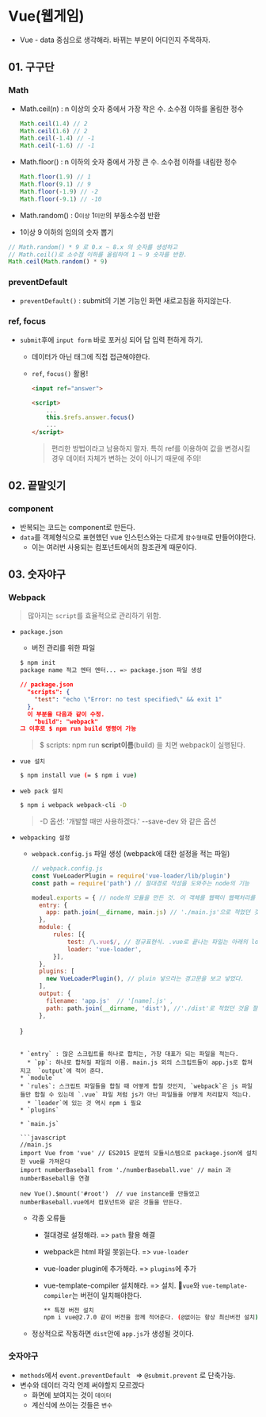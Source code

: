 # Vue(웹게임)

* Vue - data 중심으로 생각해라. 바뀌는 부분이 어디인지 주목하자.

## 01. 구구단

### Math

* Math.ceil(n) : n 이상의 숫자 중에서 가장 작은 수. 소수점 이하를 올림한 정수

  ```javascript
  Math.ceil(1.4) // 2
  Math.ceil(1.6) // 2
  Math.ceil(-1.4) // -1
  Math.ceil(-1.6) // -1
  ```

* Math.floor() : n 이하의 숫자 중에서 가장 큰 수. 소수점 이하를 내림한 정수

  ```javascript
  Math.floor(1.9) // 1
  Math.floor(9.1) // 9
  Math.floor(-1.9) // -2
  Math.floor(-9.1) // -10
  ```

* Math.random() : 0`이상` 1`미만`의 부동소수점 반환

*  1이상 9 이하의 임의의 숫자 뽑기

  ```javascript
  // Math.random() * 9 로 0.x ~ 8.x 의 숫자를 생성하고
  // Math.ceil()로 소수점 이하를 올림하여 1 ~ 9 숫자를 반환.
  Math.ceil(Math.random() * 9)
  ```

### preventDefault

* `preventDefault()` : submit의 기본 기능인 화면 새로고침을 하지않는다.

### ref, focus

* `submit`후에 `input form` 바로 포커싱 되어 답 입력 편하게 하기.

  * 데이터가 아닌 태그에 직접 접근해야한다.

  * `ref`, `focus()` 활용!

    ```html
    <input ref="answer">
    
    <script>
        ...
        this.$refs.answer.focus()
        ...
    </script>
    ```

    > 편리한 방법이라고 남용하지 말자. 특히 ref를 이용하여 값을 변경시킬 경우 데이터 자체가 변하는 것이 아니기 때문에 주의!

## 02. 끝말잇기

### component

* 반복되는 코드는 component로 만든다.
* `data`를 객체형식으로 표현했던 vue 인스턴스와는 다르게 `함수형태`로 만들어야한다.
  * 이는 여러번 사용되는 컴포넌트에서의 참조관계 때문이다.

## 03. 숫자야구

### Webpack

> 많아지는 `script`를 효율적으로 관리하기 위함.

* `package.json`

  * 버전 관리를 위한 파일

  ```bash
  $ npm init
  package name 적고 엔터 엔터... => package.json 파일 생성
  ```

  ```json
  // package.json
    "scripts": {
      "test": "echo \"Error: no test specified\" && exit 1"
    }, 
  	이 부분을 다음과 같이 수정.
      "build": "webpack"
  그 이후로 $ npm run build 명령어 가능
  ```

  > $ scripts: npm run __script이름__(build) 을 치면 webpack이 실행된다.

* `vue 설치`

  ```bash
  $ npm install vue (= $ npm i vue)
  ```

* `web pack 설치`

  ```bash
  $ npm i webpack webpack-cli -D
  ```

  > -D 옵션: '개발할 때만 사용하겠다.' --save-dev 와 같은 옵션

* `webpacking 설정`

  * `webpack.config.js` 파일 생성 (webpack에 대한 설정을 적는 파일)

    ```javascript
    // webpack.config.js
    const VueLoaderPlugin = require('vue-loader/lib/plugin')
    const path = require('path') // 절대경로 작성을 도와주는 node의 기능
    
    modeul.exports = { // node의 모듈을 만든 것. 이 객체를 웹팩이 웹팩처리를 할 떄 사용하고 웹패					킹이라 부르겠다.
      entry: {
    	app: path.join(__dirname, main.js) // './main.js'으로 적었던 것을 절대경로로
      },
      module: {
          rules: [{
    	      test: /\.vue$/, // 정규표현식. .vue로 끝나는 파일는 아래의 loader를 사용하겠다
              loader: 'vue-loader',          
          }],
      },
      plugins: [
        new VueLoaderPlugin(), // pluin 넣으라는 경고문을 보고 넣었다.
      ],
      output: {
     	filename: 'app.js'  // '[name].js' ,
        path: path.join(__dirname, 'dist'), //'./dist'로 적었던 것을 절대경로로
      },
  }
    ```
  
    * `entry` : 많은 스크립트를 하나로 합치는, 가장 대표가 되는 파일을 적는다.
      * `pp`: 하나로 합쳐질 파일의 이름. main.js 외의 스크립트들이 app.js로 합쳐지고  `output`에 적어 준다.
    * `module`
    * `rules`: 스크립트 파일들을 합칠 때 어떻게 합칠 것인지, `webpack`은 js 파일들만 합칠 수 있는데 `.vue` 파일 처럼 js가 아닌 파일들을 어떻게 처리할지 적는다. 
      * `loader`에 있는 것 역시 npm i 필요
  * `plugins`
  
  * `main.js`
  
    ```javascript
    //main.js
    import Vue from 'vue' // ES2015 문법의 모듈시스템으로 package.json에 설치한 vue를 가져온다
  import numberBaseball from './numberBaseball.vue' // main 과 numberBaseball을 연결
    
    new Vue().$mount('#root')  // vue instance를 만들었고 numberBaseball.vue에서 컴포넌트와 같은 것들을 만든다.
  ```
    
  * 각종 오류들
  
    * 절대경로 설정해라. => `path` 활용 해결
  
    * webpack은 html 파일 못읽는다.  => `vue-loader` 
  
    * vue-loader plugin에 추가해라. => `plugins`에 추가
  
    * vue-template-compiler 설치해라. => 설치. :lipstick:`vue`와 `vue-template-compiler`는 버전이 일치해야한다.
  
      ```bash
      ** 특정 버전 설치 
      npm i vue@2.7.0 같이 버전을 함께 적어준다. (@없이는 항상 최신버전 설치)
      ```
  
  * 정상적으로 작동하면 `dist`안에 `app.js`가 생성될 것이다.

### 숫자야구

* `methods`에서 `event.preventDefault ` => `@submit.prevent` 로 단축가능.
* 변수와 데이터 각각 언제 써야할지 모르겠다
  * 화면에 보여지는 것이 `데이터`
  * 계산식에 쓰이는 것들은 `변수`

